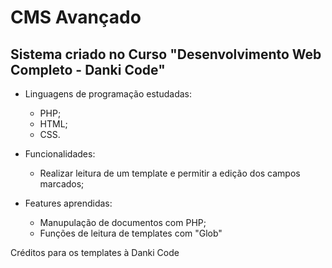 # CMS Avançado

## Sistema criado no Curso "Desenvolvimento Web Completo - Danki Code"

- Linguagens de programação estudadas:
  - PHP;
  - HTML;
  - CSS.

- Funcionalidades:
  - Realizar leitura de um template e permitir a edição dos campos marcados;

- Features aprendidas:
  - Manupulação de documentos com PHP;
  - Funções de leitura de templates com "Glob"

Créditos para os templates à Danki Code

